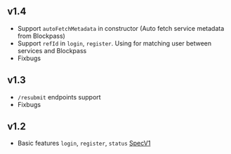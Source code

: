 ## v1.4

* Support `autoFetchMetadata` in constructor (Auto fetch service metadata from Blockpass)
* Support `refId` in `login`, `register`. Using for matching user between services and Blockpass
* Fixbugs

## v1.3

* `/resubmit` endpoints support
* Fixbugs

## v1.2

* Basic features `login`, `register`, `status` [SpecV1](https://github.com/blockpass-org/blockpass/wiki/Server_Spec_V1)
